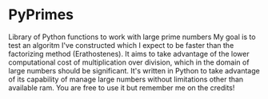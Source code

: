 # PyPrimes
Library of Python functions to work with large prime numbers
My goal is to test an algoritm I've constructed which I expect to be faster than the factorizing method (Erathostenes). It aims to take advantage of the lower computational cost of multiplication over division, which in the domain of large numbers should be significant.
It's written in Python to take advantage of its capability of manage large numbers without limitations other than available ram.
You are free to use it but remember me on the credits!
